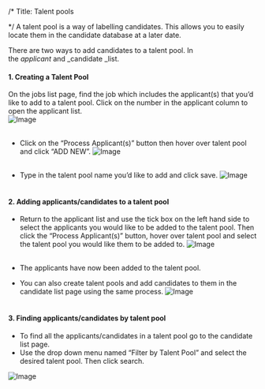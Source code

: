 /*
Title: Talent pools

*/
A talent pool is a way of labelling candidates. This allows you to easily locate them in the candidate database at a later date.  
  
There are two ways to add candidates to a talent pool. In the _applicant_ and _candidate _list.  
  

#### 1. Creating a Talent Pool

On the jobs list page, find the job which includes the applicant(s) that you’d like to add to a talent pool. Click on the number in the applicant column to open the applicant list.  
![Image](https://s3.amazonaws.com/tw-desk/i/122167/attachment-inline/98318.20150501150814785.98318.201505011508147853MDNX)  
  <br>

- Click on the “Process Applicant(s)” button then hover over talent pool and click “ADD NEW”.
![Image](https://s3.amazonaws.com/tw-desk/i/122167/attachment-inline/98318.20150501151029259.98318.20150501151029259izNdk)  
  <br>

- Type in the talent pool name you’d like to add and click save.
![Image](https://s3.amazonaws.com/tw-desk/i/122167/attachment-inline/98318.20150501151257077.98318.20150501151257077ZrvoB)  
  <br>

#### 2. Adding applicants/candidates to a talent pool

- Return to the applicant list and use the tick box on the left hand side to select the applicants you would like to be added to the talent pool. Then click the “Process Applicant(s)” button, hover over talent pool and select the talent pool you would like them to be added to.
![Image](https://s3.amazonaws.com/tw-desk/i/122167/attachment-inline/98318.20150501151804859.98318.20150501151804859JQl4b)  
  <br>

- The applicants have now been added to the talent pool.
- You can also create talent pools and add candidates to them in the candidate list page using the same process.
![Image](https://s3.amazonaws.com/tw-desk/i/122167/attachment-inline/98318.20150501151908327.98318.20150501151908327dz2Df)  
  <br>

#### 3. Finding applicants/candidates by talent pool

- To find all the applicants/candidates in a talent pool go to the candidate list page.
- Use the drop down menu named “Filter by Talent Pool” and select the desired talent pool. Then click search.
  
![Image](https://s3.amazonaws.com/tw-desk/i/122167/attachment-inline/98318.20150501152054588.98318.20150501152054588AaZ9q)

